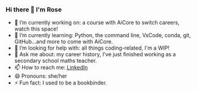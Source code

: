 ### Hi there 👋 I'm Rose

- 🔭 I’m currently working on: a course with AiCore to switch careers, watch this space!
- 🌱 I’m currently learning: Python, the command line, VsCode, conda, git, GitHub...and more to come with AiCore.
- 🤔 I’m looking for help with: all things coding-related, I'm a WIP!
- 💬 Ask me about: my career history, I've just finished working as a secondary school maths teacher.
- 📫 How to reach me: [LinkedIn](https://www.linkedin.com/in/rose-hammond)
- 😄 Pronouns: she/her
- ⚡ Fun fact: I used to be a bookbinder.

